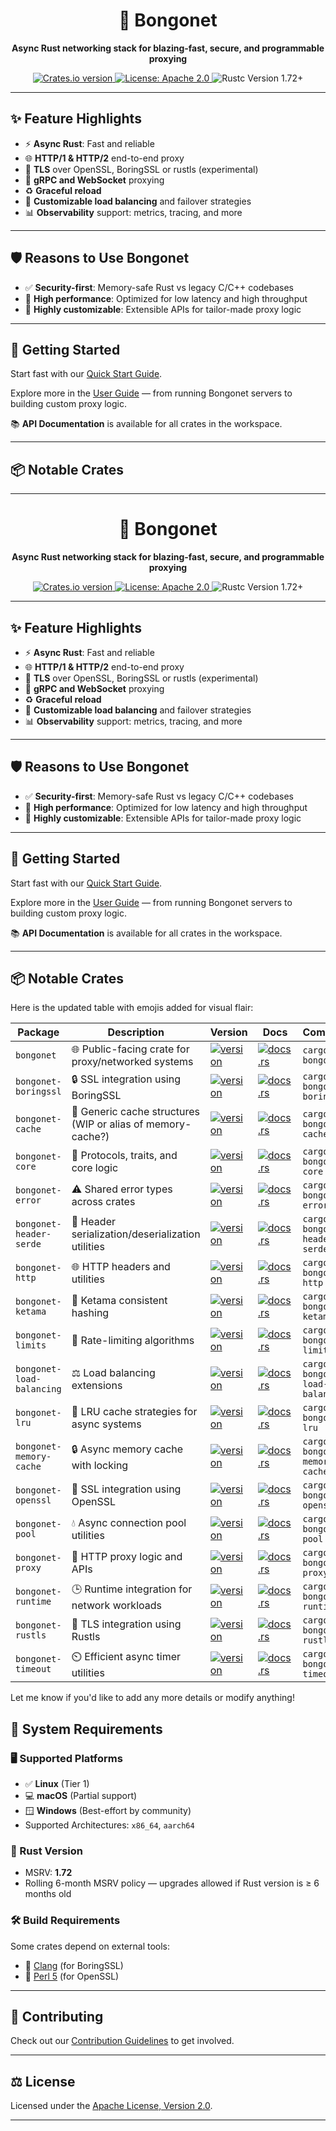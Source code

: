 <h1 align="center">🚀 Bongonet</h1>

<p align="center">
  <strong>Async Rust networking stack for blazing-fast, secure, and programmable proxying</strong>
</p>

<p align="center">
  <a href="https://crates.io/crates/bongonet">
    <img src="https://img.shields.io/crates/v/bongonet.svg" alt="Crates.io version" />
  </a>
  <a href="https://github.com/your-org/bongonet/blob/main/LICENSE">
    <img src="https://img.shields.io/badge/license-Apache%202.0-blue.svg" alt="License: Apache 2.0" />
  </a>
  <img src="https://img.shields.io/badge/rustc-1.72+-orange.svg" alt="Rustc Version 1.72+" />
</p>

---

## ✨ Feature Highlights

- ⚡ **Async Rust**: Fast and reliable
- 🌐 **HTTP/1 & HTTP/2** end-to-end proxy
- 🔐 **TLS** over OpenSSL, BoringSSL or rustls (experimental)
- 🔄 **gRPC and WebSocket** proxying
- ♻️ **Graceful reload**
- 🎯 **Customizable load balancing** and failover strategies
- 📊 **Observability** support: metrics, tracing, and more

---

## 🛡️ Reasons to Use Bongonet

- ✅ **Security-first**: Memory-safe Rust vs legacy C/C++ codebases
- 🚀 **High performance**: Optimized for low latency and high throughput
- 🔧 **Highly customizable**: Extensible APIs for tailor-made proxy logic

---

## 🚀 Getting Started

Start fast with our [Quick Start Guide](./docs/quick_start.md).

Explore more in the [User Guide](./docs/user_guide/index.md) — from running Bongonet servers to building custom proxy logic.

📚 **API Documentation** is available for all crates in the workspace.

---

## 📦 Notable Crates

---

<h1 align="center">🚀 Bongonet</h1>

<p align="center">
  <strong>Async Rust networking stack for blazing-fast, secure, and programmable proxying</strong>
</p>

<p align="center">
  <a href="https://crates.io/crates/bongonet">
    <img src="https://img.shields.io/crates/v/bongonet.svg" alt="Crates.io version" />
  </a>
  <a href="https://github.com/your-org/bongonet/blob/main/LICENSE">
    <img src="https://img.shields.io/badge/license-Apache%202.0-blue.svg" alt="License: Apache 2.0" />
  </a>
  <img src="https://img.shields.io/badge/rustc-1.72+-orange.svg" alt="Rustc Version 1.72+" />
</p>

---

## ✨ Feature Highlights

- ⚡ **Async Rust**: Fast and reliable
- 🌐 **HTTP/1 & HTTP/2** end-to-end proxy
- 🔐 **TLS** over OpenSSL, BoringSSL or rustls (experimental)
- 🔄 **gRPC and WebSocket** proxying
- ♻️ **Graceful reload**
- 🎯 **Customizable load balancing** and failover strategies
- 📊 **Observability** support: metrics, tracing, and more

---

## 🛡️ Reasons to Use Bongonet

- ✅ **Security-first**: Memory-safe Rust vs legacy C/C++ codebases
- 🚀 **High performance**: Optimized for low latency and high throughput
- 🔧 **Highly customizable**: Extensible APIs for tailor-made proxy logic

---

## 🚀 Getting Started

Start fast with our [Quick Start Guide](./docs/quick_start.md).

Explore more in the [User Guide](./docs/user_guide/index.md) — from running Bongonet servers to building custom proxy logic.

📚 **API Documentation** is available for all crates in the workspace.

---

## 📦 Notable Crates

Here is the updated table with emojis added for visual flair:

| Package                   | Description                                              | Version                                                                                                                          | Docs                                                                                                             | Command                                                                      |
| ------------------------- | -------------------------------------------------------- | -------------------------------------------------------------------------------------------------------------------------------- | ---------------------------------------------------------------------------------------------------------------- | ---------------------------------------------------------------------------- |
| `bongonet`                | 🌐 Public-facing crate for proxy/networked systems          | [![version](https://img.shields.io/crates/v/bongonet.svg)](https://crates.io/crates/bongonet)                                    | [![docs.rs](https://docs.rs/bongonet/badge.svg)](https://docs.rs/bongonet)                                        | `cargo add bongonet`                                                           |
| `bongonet-boringssl`      | 🔒 SSL integration using BoringSSL                          | [![version](https://img.shields.io/crates/v/bongonet-boringssl.svg)](https://crates.io/crates/bongonet-boringssl)                | [![docs.rs](https://docs.rs/bongonet-boringssl/badge.svg)](https://docs.rs/bongonet-boringssl)                    | `cargo add bongonet-boringssl`                                                 |
| `bongonet-cache`          | 🧠 Generic cache structures (WIP or alias of memory-cache?) | [![version](https://img.shields.io/crates/v/bongonet-cache.svg)](https://crates.io/crates/bongonet-cache)                      | [![docs.rs](https://docs.rs/bongonet-cache/badge.svg)](https://docs.rs/bongonet-cache)                          | `cargo add bongonet-cache`                                                     |
| `bongonet-core`           | 🔧 Protocols, traits, and core logic                        | [![version](https://img.shields.io/crates/v/bongonet-core.svg)](https://crates.io/crates/bongonet-core)                        | [![docs.rs](https://docs.rs/bongonet-core/badge.svg)](https://docs.rs/bongonet-core)                            | `cargo add bongonet-core`                                                      |
| `bongonet-error`          | ⚠️ Shared error types across crates                         | [![version](https://img.shields.io/crates/v/bongonet-error.svg)](https://crates.io/crates/bongonet-error)                      | [![docs.rs](https://docs.rs/bongonet-error/badge.svg)](https://docs.rs/bongonet-error)                          | `cargo add bongonet-error`                                                     |
| `bongonet-header-serde`   | 🧳 Header serialization/deserialization utilities           | [![version](https://img.shields.io/crates/v/bongonet-header-serde.svg)](https://crates.io/crates/bongonet-header-serde)        | [![docs.rs](https://docs.rs/bongonet-header-serde/badge.svg)](https://docs.rs/bongonet-header-serde)            | `cargo add bongonet-header-serde`                                              |
| `bongonet-http`           | 🌐 HTTP headers and utilities                               | [![version](https://img.shields.io/crates/v/bongonet-http.svg)](https://crates.io/crates/bongonet-http)                        | [![docs.rs](https://docs.rs/bongonet-http/badge.svg)](https://docs.rs/bongonet-http)                            | `cargo add bongonet-http`                                                      |
| `bongonet-ketama`         | 🧭 Ketama consistent hashing                                | [![version](https://img.shields.io/crates/v/bongonet-ketama.svg)](https://crates.io/crates/bongonet-ketama)                    | [![docs.rs](https://docs.rs/bongonet-ketama/badge.svg)](https://docs.rs/bongonet-ketama)                        | `cargo add bongonet-ketama`                                                   |
| `bongonet-limits`         | 🚦 Rate-limiting algorithms                                 | [![version](https://img.shields.io/crates/v/bongonet-limits.svg)](https://crates.io/crates/bongonet-limits)                    | [![docs.rs](https://docs.rs/bongonet-limits/badge.svg)](https://docs.rs/bongonet-limits)                        | `cargo add bongonet-limits`                                                   |
| `bongonet-load-balancing` | ⚖️ Load balancing extensions                                | [![version](https://img.shields.io/crates/v/bongonet-load-balancing.svg)](https://crates.io/crates/bongonet-load-balancing)    | [![docs.rs](https://docs.rs/bongonet-load-balancing/badge.svg)](https://docs.rs/bongonet-load-balancing)        | `cargo add bongonet-load-balancing`                                           |
| `bongonet-lru`            | 🧮 LRU cache strategies for async systems                   | [![version](https://img.shields.io/crates/v/bongonet-lru.svg)](https://crates.io/crates/bongonet-lru)                          | [![docs.rs](https://docs.rs/bongonet-lru/badge.svg)](https://docs.rs/bongonet-lru)                              | `cargo add bongonet-lru`                                                      |
| `bongonet-memory-cache`   | 🔒 Async memory cache with locking                          | [![version](https://img.shields.io/crates/v/bongonet-memory-cache.svg)](https://crates.io/crates/bongonet-memory-cache)        | [![docs.rs](https://docs.rs/bongonet-memory-cache/badge.svg)](https://docs.rs/bongonet-memory-cache)            | `cargo add bongonet-memory-cache`                                              |
| `bongonet-openssl`        | 🔐 SSL integration using OpenSSL                            | [![version](https://img.shields.io/crates/v/bongonet-openssl.svg)](https://crates.io/crates/bongonet-openssl)                  | [![docs.rs](https://docs.rs/bongonet-openssl/badge.svg)](https://docs.rs/bongonet-openssl)                      | `cargo add bongonet-openssl`                                                  |
| `bongonet-pool`           | 💧 Async connection pool utilities                          | [![version](https://img.shields.io/crates/v/bongonet-pool.svg)](https://crates.io/crates/bongonet-pool)                        | [![docs.rs](https://docs.rs/bongonet-pool/badge.svg)](https://docs.rs/bongonet-pool)                            | `cargo add bongonet-pool`                                                     |
| `bongonet-proxy`          | 🔁 HTTP proxy logic and APIs                                | [![version](https://img.shields.io/crates/v/bongonet-proxy.svg)](https://crates.io/crates/bongonet-proxy)                      | [![docs.rs](https://docs.rs/bongonet-proxy/badge.svg)](https://docs.rs/bongonet-proxy)                          | `cargo add bongonet-proxy`                                                    |
| `bongonet-runtime`        | 🕒 Runtime integration for network workloads                | [![version](https://img.shields.io/crates/v/bongonet-runtime.svg)](https://crates.io/crates/bongonet-runtime)                  | [![docs.rs](https://docs.rs/bongonet-runtime/badge.svg)](https://docs.rs/bongonet-runtime)                      | `cargo add bongonet-runtime`                                                  |
| `bongonet-rustls`         | 🔐 TLS integration using Rustls                             | [![version](https://img.shields.io/crates/v/bongonet-rustls.svg)](https://crates.io/crates/bongonet-rustls)                    | [![docs.rs](https://docs.rs/bongonet-rustls/badge.svg)](https://docs.rs/bongonet-rustls)                        | `cargo add bongonet-rustls`                                                   |
| `bongonet-timeout`        | ⏲️ Efficient async timer utilities                          | [![version](https://img.shields.io/crates/v/bongonet-timeout.svg)](https://crates.io/crates/bongonet-timeout)                  | [![docs.rs](https://docs.rs/bongonet-timeout/badge.svg)](https://docs.rs/bongonet-timeout)                      | `cargo add bongonet-timeout`                                                  |


Let me know if you'd like to add any more details or modify anything!


## 🧰 System Requirements

### 🖥️ Supported Platforms

- ✅ **Linux** (Tier 1)
- 💻 **macOS** (Partial support)
- 🪟 **Windows** (Best-effort by community)
- Supported Architectures: `x86_64`, `aarch64`

### 🦀 Rust Version

- MSRV: **1.72**
- Rolling 6-month MSRV policy — upgrades allowed if Rust version is ≥ 6 months old

### 🛠️ Build Requirements

Some crates depend on external tools:

- 🔧 [Clang](https://clang.llvm.org/) (for BoringSSL)
- 🐪 [Perl 5](https://www.perl.org/) (for OpenSSL)

---

## 🤝 Contributing

Check out our [Contribution Guidelines](./.github/CONTRIBUTING.md) to get involved.

---

## ⚖️ License

Licensed under the [Apache License, Version 2.0](./LICENSE).

---

